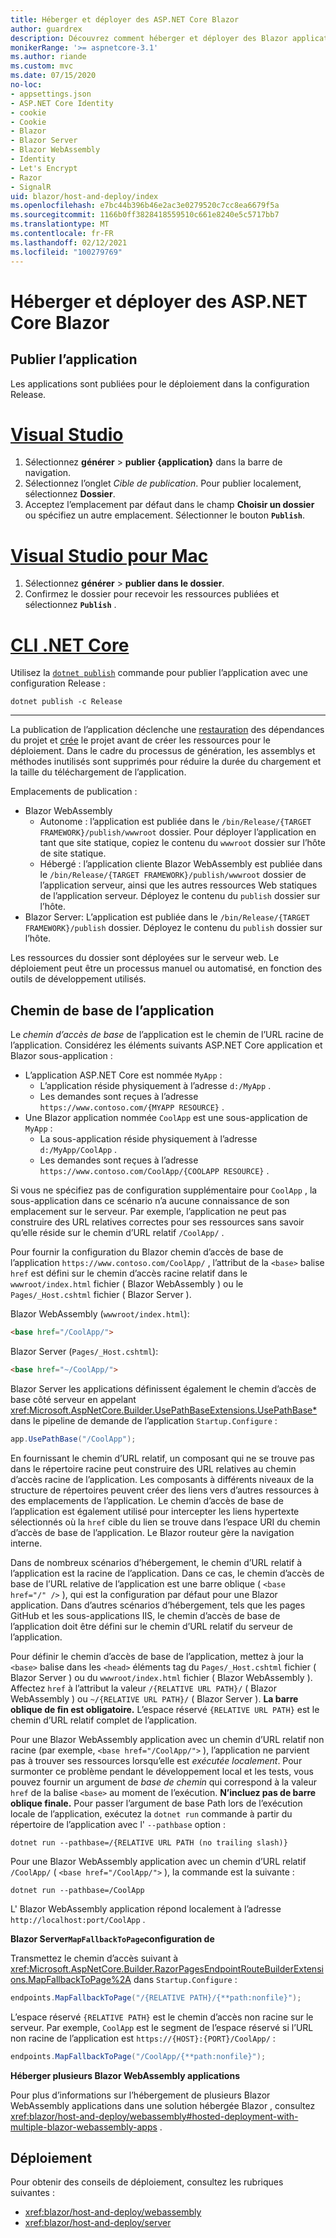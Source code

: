 ```yaml
---
title: Héberger et déployer des ASP.NET Core Blazor
author: guardrex
description: Découvrez comment héberger et déployer des Blazor applications.
monikerRange: '>= aspnetcore-3.1'
ms.author: riande
ms.custom: mvc
ms.date: 07/15/2020
no-loc:
- appsettings.json
- ASP.NET Core Identity
- cookie
- Cookie
- Blazor
- Blazor Server
- Blazor WebAssembly
- Identity
- Let's Encrypt
- Razor
- SignalR
uid: blazor/host-and-deploy/index
ms.openlocfilehash: e7bc44b396b46e2ac3e0279520c7cc8ea6679f5a
ms.sourcegitcommit: 1166b0ff3828418559510c661e8240e5c5717bb7
ms.translationtype: MT
ms.contentlocale: fr-FR
ms.lasthandoff: 02/12/2021
ms.locfileid: "100279769"
---
```

# <a name="host-and-deploy-aspnet-core-blazor"></a>Héberger et déployer des ASP.NET Core Blazor

## <a name="publish-the-app"></a>Publier l’application

Les applications sont publiées pour le déploiement dans la configuration Release.

# <a name="visual-studio"></a>[Visual Studio](#tab/visual-studio)

1. Sélectionnez **générer**  >  **publier {application}** dans la barre de navigation.
1. Sélectionnez l’onglet *Cible de publication*. Pour publier localement, sélectionnez **Dossier**.
1. Acceptez l’emplacement par défaut dans le champ **Choisir un dossier** ou spécifiez un autre emplacement. Sélectionner le bouton **`Publish`**.

# <a name="visual-studio-for-mac"></a>[Visual Studio pour Mac](#tab/visual-studio-mac)

1. Sélectionnez **générer**  >  **publier dans le dossier**.
1. Confirmez le dossier pour recevoir les ressources publiées et sélectionnez **`Publish`** .

# <a name="net-core-cli"></a>[CLI .NET Core](#tab/netcore-cli)

Utilisez la [`dotnet publish`](/dotnet/core/tools/dotnet-publish) commande pour publier l’application avec une configuration Release :

```dotnetcli
dotnet publish -c Release
```

---

La publication de l’application déclenche une [restauration](/dotnet/core/tools/dotnet-restore) des dépendances du projet et [crée](/dotnet/core/tools/dotnet-build) le projet avant de créer les ressources pour le déploiement. Dans le cadre du processus de génération, les assemblys et méthodes inutilisés sont supprimés pour réduire la durée du chargement et la taille du téléchargement de l’application.

Emplacements de publication :

* Blazor WebAssembly
  * Autonome : l’application est publiée dans le `/bin/Release/{TARGET FRAMEWORK}/publish/wwwroot` dossier. Pour déployer l’application en tant que site statique, copiez le contenu du `wwwroot` dossier sur l’hôte de site statique.
  * Hébergé : l’application cliente Blazor WebAssembly est publiée dans le `/bin/Release/{TARGET FRAMEWORK}/publish/wwwroot` dossier de l’application serveur, ainsi que les autres ressources Web statiques de l’application serveur. Déployez le contenu du `publish` dossier sur l’hôte.
* Blazor Server: L’application est publiée dans le `/bin/Release/{TARGET FRAMEWORK}/publish` dossier. Déployez le contenu du `publish` dossier sur l’hôte.

Les ressources du dossier sont déployées sur le serveur web. Le déploiement peut être un processus manuel ou automatisé, en fonction des outils de développement utilisés.

## <a name="app-base-path"></a>Chemin de base de l’application

Le *chemin d’accès de base* de l’application est le chemin de l’URL racine de l’application. Considérez les éléments suivants ASP.NET Core application et Blazor sous-application :

* L’application ASP.NET Core est nommée `MyApp` :
  * L’application réside physiquement à l’adresse `d:/MyApp` .
  * Les demandes sont reçues à l’adresse `https://www.contoso.com/{MYAPP RESOURCE}` .
* Une Blazor application nommée `CoolApp` est une sous-application de `MyApp` :
  * La sous-application réside physiquement à l’adresse `d:/MyApp/CoolApp` .
  * Les demandes sont reçues à l’adresse `https://www.contoso.com/CoolApp/{COOLAPP RESOURCE}` .

Si vous ne spécifiez pas de configuration supplémentaire pour `CoolApp` , la sous-application dans ce scénario n’a aucune connaissance de son emplacement sur le serveur. Par exemple, l’application ne peut pas construire des URL relatives correctes pour ses ressources sans savoir qu’elle réside sur le chemin d’URL relatif `/CoolApp/` .

Pour fournir la configuration du Blazor chemin d’accès de base de l’application `https://www.contoso.com/CoolApp/` , l’attribut de la `<base>` balise `href` est défini sur le chemin d’accès racine relatif dans le `wwwroot/index.html` fichier ( Blazor WebAssembly ) ou le `Pages/_Host.cshtml` fichier ( Blazor Server ).

Blazor WebAssembly (`wwwroot/index.html`):

```html
<base href="/CoolApp/">
```

Blazor Server (`Pages/_Host.cshtml`):

```html
<base href="~/CoolApp/">
```

Blazor Server les applications définissent également le chemin d’accès de base côté serveur en appelant <xref:Microsoft.AspNetCore.Builder.UsePathBaseExtensions.UsePathBase*> dans le pipeline de demande de l’application `Startup.Configure` :

```csharp
app.UsePathBase("/CoolApp");
```

En fournissant le chemin d’URL relatif, un composant qui ne se trouve pas dans le répertoire racine peut construire des URL relatives au chemin d’accès racine de l’application. Les composants à différents niveaux de la structure de répertoires peuvent créer des liens vers d’autres ressources à des emplacements de l’application. Le chemin d’accès de base de l’application est également utilisé pour intercepter les liens hypertexte sélectionnés où la `href` cible du lien se trouve dans l’espace URI du chemin d’accès de base de l’application. Le Blazor routeur gère la navigation interne.

Dans de nombreux scénarios d’hébergement, le chemin d’URL relatif à l’application est la racine de l’application. Dans ce cas, le chemin d’accès de base de l’URL relative de l’application est une barre oblique ( `<base href="/" />` ), qui est la configuration par défaut pour une Blazor application. Dans d’autres scénarios d’hébergement, tels que les pages GitHub et les sous-applications IIS, le chemin d’accès de base de l’application doit être défini sur le chemin d’URL relatif du serveur de l’application.

Pour définir le chemin d’accès de base de l’application, mettez à jour la `<base>` balise dans les `<head>` éléments tag du `Pages/_Host.cshtml` fichier ( Blazor Server ) ou du `wwwroot/index.html` fichier ( Blazor WebAssembly ). Affectez `href` à l’attribut la valeur `/{RELATIVE URL PATH}/` ( Blazor WebAssembly ) ou `~/{RELATIVE URL PATH}/` ( Blazor Server ). **La barre oblique de fin est obligatoire.** L’espace réservé `{RELATIVE URL PATH}` est le chemin d’URL relatif complet de l’application.

Pour une Blazor WebAssembly application avec un chemin d’URL relatif non racine (par exemple, `<base href="/CoolApp/">` ), l’application ne parvient pas à trouver ses ressources lorsqu’elle est *exécutée localement*. Pour surmonter ce problème pendant le développement local et les tests, vous pouvez fournir un argument de *base de chemin* qui correspond à la valeur `href` de la balise `<base>` au moment de l’exécution. **N’incluez pas de barre oblique finale.** Pour passer l’argument de base Path lors de l’exécution locale de l’application, exécutez la `dotnet run` commande à partir du répertoire de l’application avec l' `--pathbase` option :

```dotnetcli
dotnet run --pathbase=/{RELATIVE URL PATH (no trailing slash)}
```

Pour une Blazor WebAssembly application avec un chemin d’URL relatif `/CoolApp/` ( `<base href="/CoolApp/">` ), la commande est la suivante :

```dotnetcli
dotnet run --pathbase=/CoolApp
```

L' Blazor WebAssembly application répond localement à l’adresse `http://localhost:port/CoolApp` .

**Blazor Server`MapFallbackToPage`configuration de**

Transmettez le chemin d’accès suivant à <xref:Microsoft.AspNetCore.Builder.RazorPagesEndpointRouteBuilderExtensions.MapFallbackToPage%2A> dans `Startup.Configure` :

```csharp
endpoints.MapFallbackToPage("/{RELATIVE PATH}/{**path:nonfile}");
```

L’espace réservé `{RELATIVE PATH}` est le chemin d’accès non racine sur le serveur. Par exemple, `CoolApp` est le segment de l’espace réservé si l’URL non racine de l’application est `https://{HOST}:{PORT}/CoolApp/` :

```csharp
endpoints.MapFallbackToPage("/CoolApp/{**path:nonfile}");
```

**Héberger plusieurs Blazor WebAssembly applications**

Pour plus d’informations sur l’hébergement de plusieurs Blazor WebAssembly applications dans une solution hébergée Blazor , consultez <xref:blazor/host-and-deploy/webassembly#hosted-deployment-with-multiple-blazor-webassembly-apps> .

## <a name="deployment"></a>Déploiement

Pour obtenir des conseils de déploiement, consultez les rubriques suivantes :

* <xref:blazor/host-and-deploy/webassembly>
* <xref:blazor/host-and-deploy/server>
